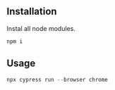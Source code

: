 ## Installation

Instal all node modules.

```bash
npm i
```

## Usage

```python
npx cypress run --browser chrome
```